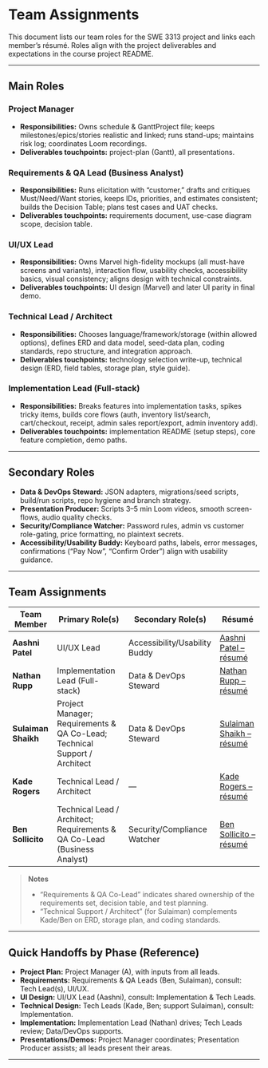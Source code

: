# Team Assignments

This document lists our team roles for the SWE 3313 project and links each member’s résumé. Roles align with the project deliverables and expectations in the course project README.

---

## Main Roles

### Project Manager
- **Responsibilities:** Owns schedule & GanttProject file; keeps milestones/epics/stories realistic and linked; runs stand-ups; maintains risk log; coordinates Loom recordings.
- **Deliverables touchpoints:** project-plan (Gantt), all presentations.

### Requirements & QA Lead (Business Analyst)
- **Responsibilities:** Runs elicitation with “customer,” drafts and critiques Must/Need/Want stories, keeps IDs, priorities, and estimates consistent; builds the Decision Table; plans test cases and UAT checks.
- **Deliverables touchpoints:** requirements document, use-case diagram scope, decision table.

### UI/UX Lead
- **Responsibilities:** Owns Marvel high-fidelity mockups (all must-have screens and variants), interaction flow, usability checks, accessibility basics, visual consistency; aligns design with technical constraints.
- **Deliverables touchpoints:** UI design (Marvel) and later UI parity in final demo.

### Technical Lead / Architect
- **Responsibilities:** Chooses language/framework/storage (within allowed options), defines ERD and data model, seed-data plan, coding standards, repo structure, and integration approach.
- **Deliverables touchpoints:** technology selection write-up, technical design (ERD, field tables, storage plan, style guide).

### Implementation Lead (Full-stack)
- **Responsibilities:** Breaks features into implementation tasks, spikes tricky items, builds core flows (auth, inventory list/search, cart/checkout, receipt, admin sales report/export, admin inventory add).
- **Deliverables touchpoints:** implementation README (setup steps), core feature completion, demo paths.

---

## Secondary Roles

- **Data & DevOps Steward:** JSON adapters, migrations/seed scripts, build/run scripts, repo hygiene and branch strategy.  
- **Presentation Producer:** Scripts 3–5 min Loom videos, smooth screen-flows, audio quality checks.  
- **Security/Compliance Watcher:** Password rules, admin vs customer role-gating, price formatting, no plaintext secrets.  
- **Accessibility/Usability Buddy:** Keyboard paths, labels, error messages, confirmations (“Pay Now”, “Confirm Order”) align with usability guidance.

---

## Team Assignments

| Team Member | Primary Role(s) | Secondary Role(s) | Résumé |
|---|---|---|---|
| **Aashni Patel** | UI/UX Lead | Accessibility/Usability Buddy | [Aashni Patel – résumé](../resumes/aashni-patel-resume.md) |
| **Nathan Rupp** | Implementation Lead (Full-stack) | Data & DevOps Steward | [Nathan Rupp – résumé](../resumes/nathanial-rupp-resume.md) |
| **Sulaiman Shaikh** | Project Manager; Requirements & QA Co-Lead; Technical Support / Architect | Data & DevOps Steward | [Sulaiman Shaikh – résumé](../resumes/sulaiman-shaikh-resume.md) |
| **Kade Rogers** | Technical Lead / Architect | — | [Kade Rogers – résumé](../resumes/kade-rogers-resume.md) |
| **Ben Sollicito** | Technical Lead / Architect; Requirements & QA Co-Lead (Business Analyst) | Security/Compliance Watcher | [Ben Sollicito – résumé](../resumes/benjamin-sollicito-resume.md) |

> **Notes**
> - “Requirements & QA Co-Lead” indicates shared ownership of the requirements set, decision table, and test planning.
> - “Technical Support / Architect” (for Sulaiman) complements Kade/Ben on ERD, storage plan, and coding standards.

---

## Quick Handoffs by Phase (Reference)

- **Project Plan:** Project Manager (A), with inputs from all leads.
- **Requirements:** Requirements & QA Leads (Ben, Sulaiman), consult: Tech Lead(s), UI/UX.
- **UI Design:** UI/UX Lead (Aashni), consult: Implementation & Tech Leads.
- **Technical Design:** Tech Leads (Kade, Ben; support Sulaiman), consult: Implementation.
- **Implementation:** Implementation Lead (Nathan) drives; Tech Leads review; Data/DevOps supports.
- **Presentations/Demos:** Project Manager coordinates; Presentation Producer assists; all leads present their areas.

---
